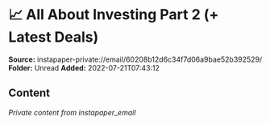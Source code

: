 # 📈 All About Investing Part 2 (+ Latest Deals)

**Source:** instapaper-private://email/60208b12d6c34f7d06a9bae52b392529/
**Folder:** Unread
**Added:** 2022-07-21T07:43:12




## Content
*Private content from instapaper_email*
